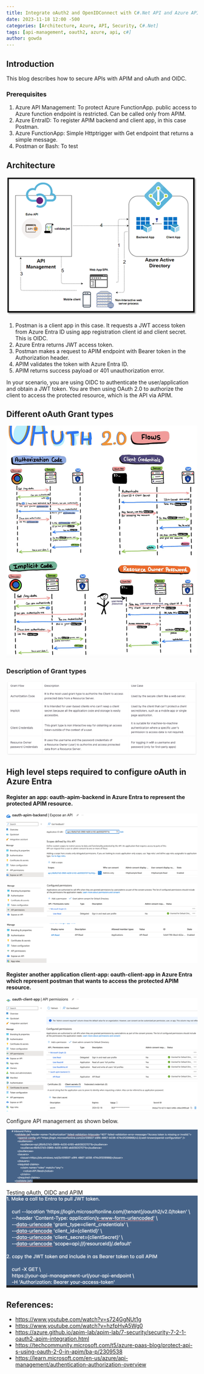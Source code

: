 ```yaml
---
title: Integrate oAuth2 and OpenIDConnect with C#.Net API and Azure APIM
date: 2023-11-18 12:00 -500
categories: [Architecture, Azure, API, Security, C#.Net]
tags: [api-management, oauth2, azure, api, c#]
author: gowda
---
```


## Introduction

This blog describes how to secure APIs with APIM and oAuth and OIDC.

### Prerequisites

1. Azure API Management: To protect Azure FunctionApp. public access to Azure function endpoint is restricted. Can be called only from APIM.
2. Azure EntraID: To register APIM backend and client app, in this case Postman.
3. Azure FunctionApp: Simple Httptrigger with Get endpoint that returns a simple message.
4. Postman or Bash: To test 

## Architecture

![Desktop View](/assets/img/oauth/oauth2-oidc-azentraid.png)

1. Postman is a client app in this case. It requests a JWT access token from Azure Entra ID using app registration client id and client secret. This is OIDC.
2. Azure Entra returns JWT access token.
3. Postman makes a request to APIM endpoint with Bearer token in the Authorization header.
4. APIM validates the token with Azure Entra ID.
5. APIM returns success payload or 401 unauthorization error.

In your scenario, you are using OIDC to authenticate the user/application and obtain a JWT token. You are then using OAuth 2.0 to authorize the client to access the protected resource, which is the API via APIM.

## Different oAuth Grant types

![Desktop View](/assets/img/oauth/grant-flows.png)

### Description of Grant types

![Desktop View](/assets/img/oauth/grant-types.png)

## High level steps required to configure oAuth in Azure Entra

#### Register an app: oauth-apim-backend in Azure Entra to represent the protected APIM resource.
![Desktop View](/assets/img/oauth/entraapp1-1.png)

![Desktop View](/assets/img/oauth/entraapp1-2.png)

![Desktop View](/assets/img/oauth/entraapp1-3.png)

#### Register another application client-app: oauth-client-app in Azure Entra which represent postman that wants to access the protected APIM resource.​
![Desktop View](/assets/img/oauth/entraapp2-1.png)
![Desktop View](/assets/img/oauth/entraapp2-2.png)


Configure API management as shown below.

![Desktop View](/assets/img/oauth/jwt-inbound-policy.png)


Testing oAuth, OIDC and APIM
![Desktop View](/assets/img/oauth/testing.png)

## References:
* <https://www.youtube.com/watch?v=s724GgNUt1g>
* <https://www.youtube.com/watch?v=hzfpHvA5Wg0>
* <https://azure.github.io/apim-lab/apim-lab/7-security/security-7-2-1-oauth2-apim-integration.html>
* <https://techcommunity.microsoft.com/t5/azure-paas-blog/protect-api-s-using-oauth-2-0-in-apim/ba-p/2309538>
* <https://learn.microsoft.com/en-us/azure/api-management/authentication-authorization-overview>